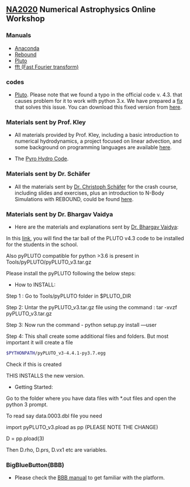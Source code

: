 ## [NA2020](https://na2020.onrender.com/) Numerical Astrophysics Online Workshop

### Manuals

- [Anaconda](https://github.com/Shenavar/Anaconda-Installation.md/blob/master/Anaconda%20Installation.md)
- [Rebound](manuals/rebound.md)
- [Pluto](https://github.com/nghafourian/test/blob/master/Pluto.md)
- [fft (Fast Fourier transform)](https://github.com/Shenavar/Anaconda-Installation.md/blob/master/fftw3.md)

### codes

- [Pluto](http://plutocode.ph.unito.it/). Please note that we found a typo in the official code v. 4.3. that causes problem for it to work with python 3.x. We have prepared a [fix](codes/patch_define_problem) that solves this issue. You can download this fixed version from [here](https://github.com/astrofum/na2020/raw/master/codes/PLUTO.tar.gz).

### Materials sent by Prof. Kley
- All materials provided by Prof. Kley, including a basic introduction to numerical hydrodynamics, a project focused on linear advection, and some background on programming languages are available [here](https://www.tat.physik.uni-tuebingen.de/~kley/talks/mashad/index.html).

- The [Pyro Hydro Code](https://pyro2.readthedocs.io/en/latest/).

### Materials sent by Dr. Schäfer
- All the materials sent by [Dr. Christoph Schäfer](https://www.tat.physik.uni-tuebingen.de/~schaefer/) for the crash course, including slides and exercises, plus an introduction to N-Body Simulations with REBOUND, could be found [here](https://www.tat.physik.uni-tuebingen.de/~schaefer/teach/fum2020/).


### Materials sent by Dr. Bhargav Vaidya
- Here are the materials and explanations sent by [Dr. Bhargav Vaidya](http://www.iiti.ac.in/people/~bvaidya/index.html): 

In this [link](https://github.com/astrofum/na2020/blob/master/PLUTO_4.3_Mashhad2020.tar.gz), you will find the tar ball of the PLUTO v4.3 code to be installed for the students in the school.

Also pyPLUTO compatible for python >3.6 is present in Tools/pyPLUTO/pyPLUTO_v3.tar.gz 

Please install the pyPLUTO following the below steps:

- How to INSTALL:

Step 1 : Go to Tools/pyPLUTO folder in $PLUTO_DIR

Step 2:  Untar the pyPLUTO_v3.tar.gz file using the command : tar -xvzf pyPLUTO_v3.tar.gz

Step 3:  Now run the command - python setup.py install —user

Step 4: This shall create some additional files and folders. But most important it will create a file
```sh
$PYTHONPATH/pyPLUTO_v3-4.4.1-py3.7.egg
````

Check if this is created 

THIS INSTALLS the new version. 

- Getting Started:

Go to the folder where you have data files with *.out files and open the python 3 prompt. 

To read say data.0003.dbl file you need

import pyPLUTO_v3.pload as pp (PLEASE NOTE THE CHANGE)

D = pp.pload(3)

Then D.rho, D.prs, D.vx1 etc are variables. 



### BigBlueButton(BBB)

- Please check the [BBB manual](https://github.com/astrofum/na2020/blob/master/BigBlueButton.pdf) to get familiar with the platform.  
